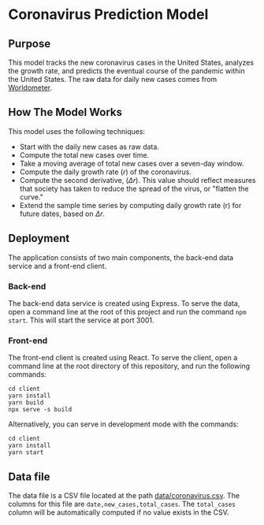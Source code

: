 # Coronavirus Prediction Model

## Purpose

This model tracks the new coronavirus cases in the United States, analyzes the growth rate, and predicts the eventual course of the pandemic within the United States. The raw data for daily new cases comes from [Worldometer](https://www.worldometers.info/coronavirus/country/us/).

## How The Model Works

This model uses the following techniques:

- Start with the daily new cases as raw data.
- Compute the total new cases over time.
- Take a moving average of total new cases over a seven-day window.
- Compute the daily growth rate (_r_) of the coronavirus.
- Compute the second derivative, (_Δr_). This value should reflect measures that society has taken to reduce the spread of the virus, or "flatten the curve."
- Extend the sample time series by computing daily growth rate (r) for future dates, based on _Δr_.

## Deployment

The application consists of two main components, the back-end data service and a front-end client.

### Back-end

The back-end data service is created using Express. To serve the data, open a command line at the root of this project and run the command `npm start`. This will start the service at port 3001.

### Front-end

The front-end client is created using React. To serve the client, open a command line at the root directory of this repository, and run the following commands:

```
cd client
yarn install
yarn build
npx serve -s build
```

Alternatively, you can serve in development mode with the commands:

```
cd client
yarn install
yarn start
```

## Data file

The data file is a CSV file located at the path [data/coronavirus.csv](./data/coronavirus.csv). The columns for this file are `date,new_cases,total_cases`. The `total_cases` column will be automatically computed if no value exists in the CSV.
